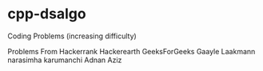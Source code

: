 # cpp-dsalgo
Coding Problems (increasing difficulty)

Problems From 
Hackerrank
Hackerearth
GeeksForGeeks
Gaayle Laakmann
narasimha karumanchi
Adnan Aziz

